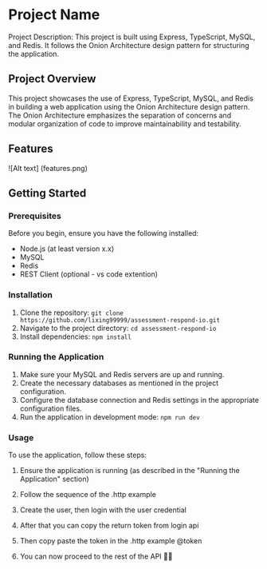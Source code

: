# Project Name

Project Description: This project is built using Express, TypeScript, MySQL, and Redis. It follows the Onion Architecture design pattern for structuring the application.

## Project Overview

This project showcases the use of Express, TypeScript, MySQL, and Redis in building a web application using the Onion Architecture design pattern. The Onion Architecture emphasizes the separation of concerns and modular organization of code to improve maintainability and testability.

## Features

![Alt text] (features.png)

## Getting Started

### Prerequisites

Before you begin, ensure you have the following installed:

- Node.js (at least version x.x)
- MySQL
- Redis
- REST Client (optional - vs code extention)

### Installation

1. Clone the repository: `git clone https://github.com/lixing99999/assessment-respond-io.git`
2. Navigate to the project directory: `cd assessment-respond-io`
3. Install dependencies: `npm install`

### Running the Application

1. Make sure your MySQL and Redis servers are up and running.
2. Create the necessary databases as mentioned in the project configuration.
3. Configure the database connection and Redis settings in the appropriate configuration files.
4. Run the application in development mode: `npm run dev`

### Usage

To use the application, follow these steps:

1. Ensure the application is running (as described in the "Running the Application" section)

2. Follow the sequence of the .http example

3. Create the user, then login with the user credential

4. After that you can copy the return token from login api

5. Then copy paste the token in the .http example @token

6. You can now proceed to the rest of the API 🎉🎉